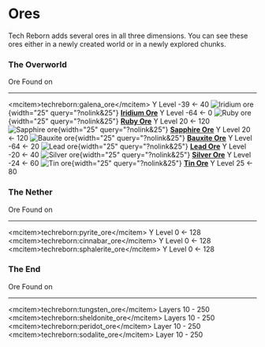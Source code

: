 # Ores

Tech Reborn adds several ores in all three dimensions. You can see these ores either in a newly created world or in a newly explored chunks.

### The Overworld

  Ore                                                                                                                                    Found on
  ----------------------------------------------------------------- --------------------
  \<mcitem\>techreborn:galena_ore\</mcitem\>                                                                                             Y Level -39 \<- 40
  ![Iridium ore](/media/mods/techreborn/iridium_ore.png){width="25" query="?nolink&25"} **[Iridium Ore](/world_generation/ore/iridium)**       Y Level -64 \<- 0
  ![Ruby ore](/media/mods/techreborn/ruby_ore.png){width="25" query="?nolink&25"} **[Ruby Ore](/world_generation/ore/ruby)**                   Y Level 20 \<- 120
  ![Sapphire ore](/media/mods/techreborn/sapphire_ore.png){width="25" query="?nolink&25"} **[Sapphire Ore](/world_generation/ore/sapphire)**   Y Level 20 \<- 120
  ![Bauxite ore](/media/mods/techreborn/bauxite_ore.png){width="25" query="?nolink&25"} **[Bauxite Ore](/world_generation/ore/bauxite)**       Y Level -64 \<- 20
  ![Lead ore](/media/mods/techreborn/lead_ore.png){width="25" query="?nolink&25"} **[Lead Ore](/world_generation/ore/lead)**                   Y Level -20 \<- 40
  ![Silver ore](/media/mods/techreborn/silver_ore.png){width="25" query="?nolink&25"} **[Silver Ore](/world_generation/ore/silver)**           Y Level -24 \<- 60
  ![Tin ore](/media/mods/techreborn/tin_ore.png){width="25" query="?nolink&25"} **[Tin Ore](/world_generation/ore/tin)**                       Y Level 25 \<- 80

### The Nether

  Ore                                              Found on
  ------------------------------------------------ -------------------
  \<mcitem\>techreborn:pyrite_ore\</mcitem\>       Y Level 0 \<- 128
  \<mcitem\>techreborn:cinnabar_ore\</mcitem\>     Y Level 0 \<- 128
  \<mcitem\>techreborn:sphalerite_ore\</mcitem\>   Y Level 0 \<- 128

### The End

  Ore                                              Found on
  ------------------------------------------------ -----------------
  \<mcitem\>techreborn:tungsten_ore\</mcitem\>     Layers 10 - 250
  \<mcitem\>techreborn:sheldonite_ore\</mcitem\>   Layers 10 - 250
  \<mcitem\>techreborn:peridot_ore\</mcitem\>      Layer 10 - 250
  \<mcitem\>techreborn:sodalite_ore\</mcitem\>     Layer 10 - 250
